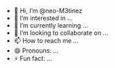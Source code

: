 - 👋 Hi, I’m @neo-M3tinez
- 👀 I’m interested in ...
- 🌱 I’m currently learning ...
- 💞️ I’m looking to collaborate on ...
- 📫 How to reach me ...
- 😄 Pronouns: ...
- ⚡ Fun fact: ...

<!---
neo-M3tinez/neo-M3tinez is a ✨ special ✨ repository because its `README.md` (this file) appears on your GitHub profile.
You can click the Preview link to take a look at your changes.
--->
